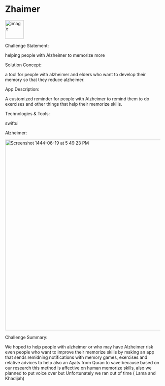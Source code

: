 # Zhaimer
<img width="60" alt="image" src="https://user-images.githubusercontent.com/116814766/212569317-89bbffaf-4b7f-49f9-9e80-da21e831094c.png">

Challenge Statement:

helping people with Alzheimer to memorize more

Solution Concept:

a tool for people with alzheimer and elders who want to develop their memory so that they reduce alzheimer.

App Description:

A customized reminder for people with Alzheimer to remind them to do exercises and other things that help their memorize skills.

Technologies & Tools:

swiftui 

Alzheimer:

<img width="617" alt="Screenshot 1444-06-19 at 5 49 23 PM" src="https://user-images.githubusercontent.com/116814766/212569130-30ae0035-7ec7-48a4-817e-a087e4885320.png">


Challenge Summary:

We hoped to help people with alzheimer or who may have Alzheimer risk even people who want to improve their memorize skills by making an app that sends remidning notifications with memory games, exercises and relative advices to help also an Ayats from Quran to save because based on our research this method is affective on human memorize skills, also we planned to put voice over but Unfortunately we ran out of time ( Lama and Khadijah)
